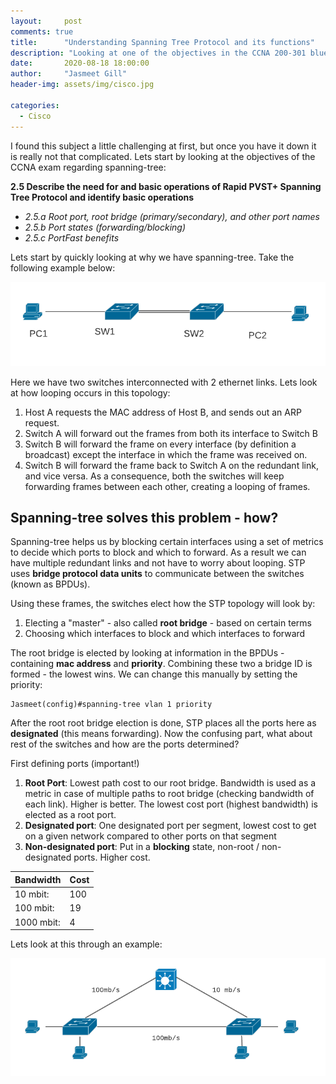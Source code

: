 ```yaml
---
layout:     post
comments: true
title:      "Understanding Spanning Tree Protocol and its functions"
description: "Looking at one of the objectives in the CCNA 200-301 blueprint"
date:       2020-08-18 18:00:00
author:     "Jasmeet Gill"
header-img: assets/img/cisco.jpg

categories:
  - Cisco
---
```


I found this subject a little challenging at first, but once you have it down it is really not that complicated. Lets start by looking at the objectives of the CCNA exam regarding spanning-tree:

**2.5 Describe the need for and basic operations of Rapid PVST+ Spanning Tree Protocol and identify basic operations**

 * *2.5.a Root port, root bridge (primary/secondary), and other port names*
 * *2.5.b Port states (forwarding/blocking)*
 * *2.5.c PortFast benefits*

 Lets start by quickly looking at why we have spanning-tree. Take the following example below:

![My helpful screenshot](/assets/img/png3.png)

Here we have two switches interconnected with 2 ethernet links. Lets look at how looping occurs in this topology:

1. Host A requests the MAC address of Host B, and sends out an ARP request.
2. Switch A will forward out the frames from both its interface to Switch B
3. Switch B will forward the frame on every interface (by definition a broadcast) except the interface in which the frame was received on.
4. Switch B will forward the frame back to Switch A on the redundant link, and vice versa. As a consequence, both the switches will keep forwarding frames between each other, creating a looping of frames.


## Spanning-tree solves this problem - how? 

Spanning-tree helps us by blocking certain interfaces using a set of metrics to decide which ports to block and which to forward. As a result we can have multiple redundant links and not have to worry about looping.
STP uses **bridge protocol data units** to communicate between the switches (known as BPDUs).

Using these frames, the switches elect how the STP topology will look by:

1. Electing a "master" - also called **root bridge** - based on certain terms
2. Choosing which interfaces to block and which interfaces to forward

The root bridge is elected by looking at information in the BPDUs - containing **mac address** and **priority**. Combining these two a bridge ID is formed - the lowest wins. We can change this manually by setting the priority:

<pre><code>Jasmeet(config)#spanning-tree vlan 1 priority 
</code></pre>

After the root root bridge election is done, STP places all the ports here as **designated** (this means forwarding). Now the confusing part, what about rest of the switches and how are the ports determined?

First defining ports (important!)

1. **Root Port**: Lowest path cost to our root bridge. Bandwidth is used as a metric in case of multiple paths to root bridge (checking bandwidth of each link). Higher is better. The lowest cost port (highest bandwidth) is elected as a root port. 
2. **Designated port**: One designated port per segment, lowest cost to get on a given network compared to other ports on that segment
3. **Non-designated port**: Put in a **blocking** state, non-root / non-designated ports. Higher cost.

  | Bandwidth | Cost |
  |-----------|------| 
  | 10 mbit: | 100  |
  | 100 mbit:  | 19   |
  | 1000 mbit: | 4    |


Lets look at this through an example:

![My helpful screenshot](/assets/img/stpcost.png)

